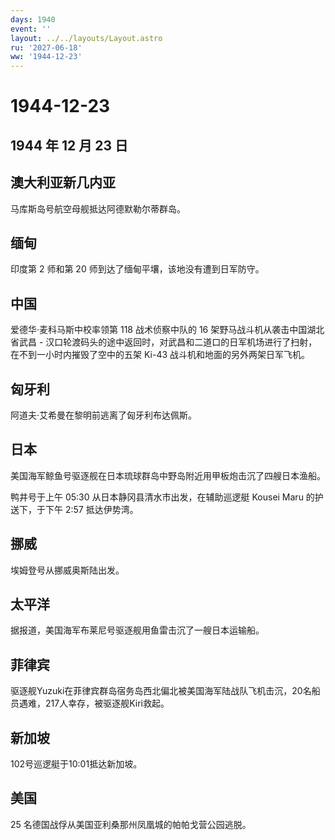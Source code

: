 ```yaml
---
days: 1940
event: ''
layout: ../../layouts/Layout.astro
ru: '2027-06-18'
ww: '1944-12-23'
---
```


# 1944-12-23

## 1944 年 12 月 23 日

## 澳大利亚新几内亚

马库斯岛号航空母舰抵达阿德默勒尔蒂群岛。

## 缅甸

印度第 2 师和第 20 师到达了缅甸平壤，该地没有遭到日军防守。

## 中国

爱德华·麦科马斯中校率领第 118 战术侦察中队的 16
架野马战斗机从袭击中国湖北省武昌 -
汉口轮渡码头的途中返回时，对武昌和二道口的日军机场进行了扫射，在不到一小时内摧毁了空中的五架
Ki-43 战斗机和地面的另外两架日军飞机。

## 匈牙利

阿道夫·艾希曼在黎明前逃离了匈牙利布达佩斯。

## 日本

美国海军鲸鱼号驱逐舰在日本琉球群岛中野岛附近用甲板炮击沉了四艘日本渔船。

鸭井号于上午 05:30 从日本静冈县清水市出发，在辅助巡逻艇 Kousei Maru
的护送下，于下午 2:57 抵达伊势湾。

## 挪威

埃姆登号从挪威奥斯陆出发。

## 太平洋

据报道，美国海军布莱尼号驱逐舰用鱼雷击沉了一艘日本运输船。

## 菲律宾

驱逐舰Yuzuki在菲律宾群岛宿务岛西北偏北被美国海军陆战队飞机击沉，20名船员遇难，217人幸存，被驱逐舰Kiri救起。

## 新加坡

102号巡逻艇于10:01抵达新加坡。

## 美国

25 名德国战俘从美国亚利桑那州凤凰城的帕帕戈营公园逃脱。